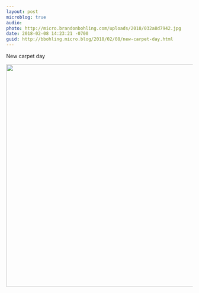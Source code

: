 ```yaml
---
layout: post
microblog: true
audio: 
photo: http://micro.brandonbohling.com/uploads/2018/032a8d7942.jpg
date: 2018-02-08 14:23:21 -0700
guid: http://bbohling.micro.blog/2018/02/08/new-carpet-day.html
---
```

New carpet day

<img src="http://micro.brandonbohling.com/uploads/2018/032a8d7942.jpg" width="600" height="600" />
